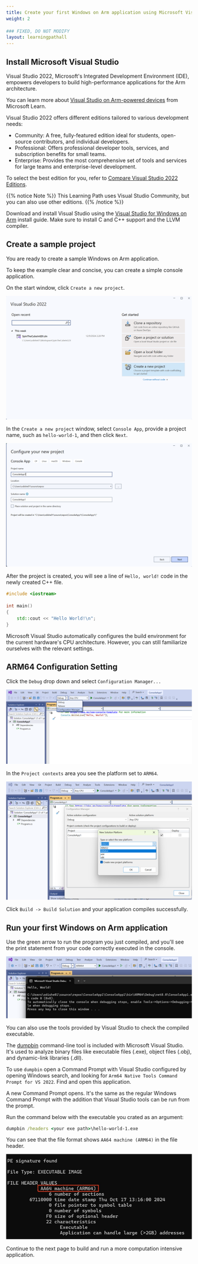 ```yaml
---
title: Create your first Windows on Arm application using Microsoft Visual Studio
weight: 2

### FIXED, DO NOT MODIFY
layout: learningpathall
---
```


## Install Microsoft Visual Studio 

Visual Studio 2022, Microsoft's Integrated Development Environment (IDE), empowers developers to build high-performance applications for the Arm architecture. 

You can learn more about [Visual Studio on Arm-powered devices](https://learn.microsoft.com/en-us/visualstudio/install/visual-studio-on-arm-devices?view=vs-2022) from Microsoft Learn.

Visual Studio 2022 offers different editions tailored to various development needs:
 - Community: A free, fully-featured edition ideal for students, open-source contributors, and individual developers.
 - Professional: Offers professional developer tools, services, and subscription benefits for small teams.
 - Enterprise: Provides the most comprehensive set of tools and services for large teams and enterprise-level development.

To select the best edition for you, refer to [Compare Visual Studio 2022 Editions](https://visualstudio.microsoft.com/vs/compare/).

{{% notice Note %}}
This Learning Path uses Visual Studio Community, but you can also use other editions. 
{{% /notice %}}

Download and install Visual Studio using the [Visual Studio for Windows on Arm](/install-guides/vs-woa/) install guide. Make sure to install C and C++ support and the LLVM compiler. 

## Create a sample project

You are ready to create a sample Windows on Arm application.

To keep the example clear and concise, you can create a simple console application.

On the start window, click `Create a new project`. 

![img1](./figures/vs_new_proj1.png)

In the `Create a new project` window, select `Console App`, provide a project name, such as `hello-world-1`, and then click `Next`.

![img2](./figures/vs_new_proj2.png)

After the project is created, you will see a line of `Hello, world!` code in the newly created C++ file. 

```C++
#include <iostream>

int main()
{
    std::cout << "Hello World!\n";
}
```

Microsoft Visual Studio automatically configures the build environment for the current hardware's CPU architecture. However, you can still familiarize ourselves with the relevant settings.

## ARM64 Configuration Setting

Click the `Debug` drop down and select `Configuration Manager...`

 ![img4](./figures/vs_console_config1.png)


In the `Project contexts` area you see the platform set to `ARM64`. 

 ![img5](./figures/vs_console_config2.png)

Click `Build -> Build Solution` and your application compiles successfully.

## Run your first Windows on Arm application

Use the green arrow to run the program you just compiled, and you'll see the print statement from your code correctly executed in the console.

 ![img6](./figures/vs_console_exe.png)

You can also use the tools provided by Visual Studio to check the compiled executable.

The [dumpbin](https://learn.microsoft.com/en-us/cpp/build/reference/dumpbin-reference?view=msvc-170) command-line tool is included with Microsoft Visual Studio. It's used to analyze binary files like executable files (.exe), object files (.obj), and dynamic-link libraries (.dll). 

To use `dumpbin` open a Command Prompt with Visual Studio configured by opening Windows search, and looking for `Arm64 Native Tools Command Prompt for VS 2022`. Find and open this application.

A new Command Prompt opens. It's the same as the regular Windows Command Prompt with the addition that Visual Studio tools can be run from the prompt.

Run the command below with the executable you crated as an argument:

```cmd
dumpbin /headers <your exe path>\hello-world-1.exe
```

You can see that the file format shows `AA64 machine (ARM64)` in the file header.

 ![img7](./figures/vs_checkmachine.jpeg)

Continue to the next page to build and run a more computation intensive application.
